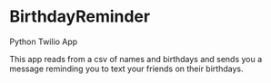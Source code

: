 # BirthdayReminder
Python Twilio App

This app reads from a csv of names and birthdays and sends you a message reminding you to text your friends on their birthdays.
